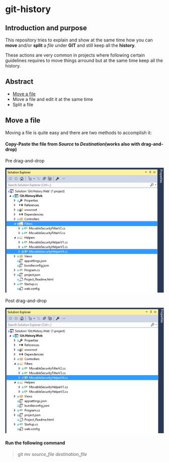 # git-history

## Introduction and purpose
This repository tries to explain and show at the same time how you can **move** and/or **split** a *file* under **GIT** and still keep all the **history**.

These actions are very common in projects where following certain guidelines requires to move things arround but at the same time keep all the history.

## Abstract
 * [Move a file](#move-a-file)
 * Move a file and edit it at the same time
 * Split a file

## Move a file
Moving a file is quite easy and there are two methods to accomplish it:

#### Copy-Paste the file from *Source* to *Destination*(works also with drag-and-drop)
Pre drag-and-drop

![Pre drag-and-drop](https://raw.githubusercontent.com/aoancea/git-history/master/assets/move-a-file-pre-drag-and-drop.PNG)

Post drag-and-drop

![Pre drag-and-drop](https://raw.githubusercontent.com/aoancea/git-history/master/assets/move-a-file-post-drag-and-drop.PNG)
   
   
   
#### Run the following command
>git mv *source_file* *destination_file*
